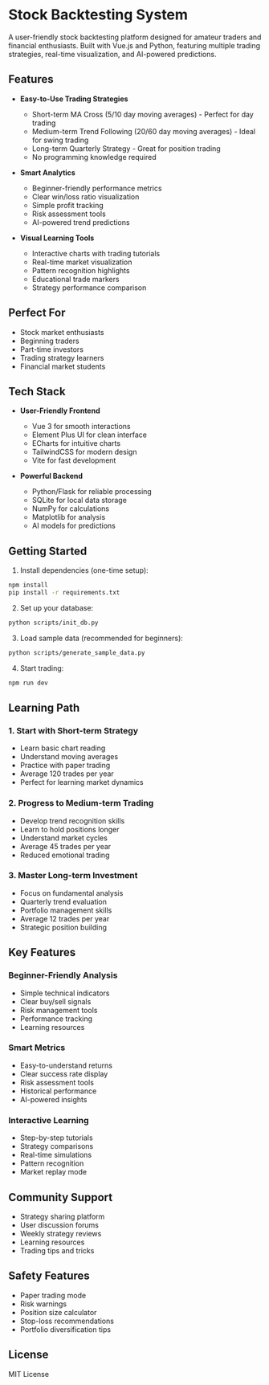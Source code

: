 # Stock Backtesting System

A user-friendly stock backtesting platform designed for amateur traders and financial enthusiasts. Built with Vue.js and Python, featuring multiple trading strategies, real-time visualization, and AI-powered predictions.

## Features

- **Easy-to-Use Trading Strategies**
  - Short-term MA Cross (5/10 day moving averages) - Perfect for day trading
  - Medium-term Trend Following (20/60 day moving averages) - Ideal for swing trading
  - Long-term Quarterly Strategy - Great for position trading
  - No programming knowledge required

- **Smart Analytics**
  - Beginner-friendly performance metrics
  - Clear win/loss ratio visualization
  - Simple profit tracking
  - Risk assessment tools
  - AI-powered trend predictions

- **Visual Learning Tools**
  - Interactive charts with trading tutorials
  - Real-time market visualization
  - Pattern recognition highlights
  - Educational trade markers
  - Strategy performance comparison

## Perfect For

- Stock market enthusiasts
- Beginning traders
- Part-time investors
- Trading strategy learners
- Financial market students

## Tech Stack

- **User-Friendly Frontend**
  - Vue 3 for smooth interactions
  - Element Plus UI for clean interface
  - ECharts for intuitive charts
  - TailwindCSS for modern design
  - Vite for fast development

- **Powerful Backend**
  - Python/Flask for reliable processing
  - SQLite for local data storage
  - NumPy for calculations
  - Matplotlib for analysis
  - AI models for predictions

## Getting Started

1. Install dependencies (one-time setup):
```bash
npm install
pip install -r requirements.txt
```

2. Set up your database:
```bash
python scripts/init_db.py
```

3. Load sample data (recommended for beginners):
```bash
python scripts/generate_sample_data.py
```

4. Start trading:
```bash
npm run dev
```

## Learning Path

### 1. Start with Short-term Strategy
- Learn basic chart reading
- Understand moving averages
- Practice with paper trading
- Average 120 trades per year
- Perfect for learning market dynamics

### 2. Progress to Medium-term Trading
- Develop trend recognition skills
- Learn to hold positions longer
- Understand market cycles
- Average 45 trades per year
- Reduced emotional trading

### 3. Master Long-term Investment
- Focus on fundamental analysis
- Quarterly trend evaluation
- Portfolio management skills
- Average 12 trades per year
- Strategic position building

## Key Features

### Beginner-Friendly Analysis
- Simple technical indicators
- Clear buy/sell signals
- Risk management tools
- Performance tracking
- Learning resources

### Smart Metrics
- Easy-to-understand returns
- Clear success rate display
- Risk assessment tools
- Historical performance
- AI-powered insights

### Interactive Learning
- Step-by-step tutorials
- Strategy comparisons
- Real-time simulations
- Pattern recognition
- Market replay mode

## Community Support

- Strategy sharing platform
- User discussion forums
- Weekly strategy reviews
- Learning resources
- Trading tips and tricks

## Safety Features

- Paper trading mode
- Risk warnings
- Position size calculator
- Stop-loss recommendations
- Portfolio diversification tips

## License

MIT License